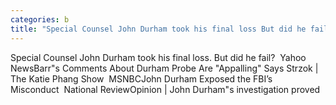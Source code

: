 ```yaml
---
categories: b
title: "Special Counsel John Durham took his final loss But did he fail  Yahoo News"
---
```

Special Counsel John Durham took his final loss. But did he fail?&nbsp;&nbsp;Yahoo NewsBarr"s Comments About Durham Probe Are "Appalling" Says Strzok | The Katie Phang Show&nbsp;&nbsp;MSNBCJohn Durham Exposed the FBI’s Misconduct&nbsp;&nbsp;National ReviewOpinion | John Durham"s investigation proved